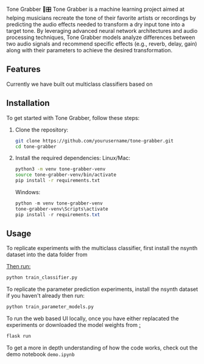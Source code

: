 Tone Grabber 🎸🎛️
Tone Grabber is a machine learning project aimed at helping musicians recreate the tone of their favorite artists or recordings by predicting the audio effects needed to transform a dry input tone into a target tone. By leveraging advanced neural network architectures and audio processing techniques, Tone Grabber models analyze differences between two audio signals and recommend specific effects (e.g., reverb, delay, gain) along with their parameters to achieve the desired transformation.

## Features
Currently we have built out multiclass classifiers based on

## Installation

To get started with Tone Grabber, follow these steps:

1. Clone the repository:
    ```sh
    git clone https://github.com/yourusername/tone-grabber.git
    cd tone-grabber
    ```

2. Install the required dependencies:
    Linux/Mac:
    ```sh
    python3 -m venv tone-grabber-venv
    source tone-grabber-venv/bin/activate
    pip install -r requirements.txt
    ```
    Windows:
    ```powershell
    python -m venv tone-grabber-venv
    tone-grabber-venv\Scripts\activate
    pip install -r requirements.txt    
    ```
## Usage

To replicate experiments with the multiclass classifier, first install the nsynth dataset into the data folder from <a here href=https://magenta.tensorflow.org/datasets/nsynth>

Then run:
```sh
python train_classifier.py
```

To replicate the parameter prediction experiments, install the nsynth dataset if you haven't already then run:
```sh
python train_parameter_models.py
```

To run the web based UI locally, once you have either replacated the experiments or downloaded the model weights from <a here href="https://drive.google.com/drive/folders/1zrtoVf5tIh8cRU3_MX_TqXIOkF0kpJ1r?usp=sharing">:
```sh
flask run
```
To get a more in depth understanding of how the code works, check out the demo notebook `demo.ipynb`